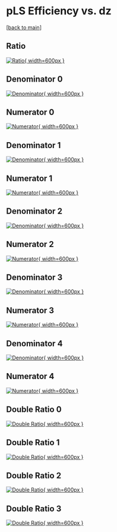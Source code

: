 # pLS Efficiency vs. dz

[[back to main](./)]



## Ratio

[![Ratio](../mtv/var/pLS_base_0_0_eff_dz.png){ width=600px }](../mtv/var/pLS_base_0_0_eff_dz.pdf)

## Denominator 0

[![Denominator](../mtv/den/pLS_base_0_0_eff_dz_den0.png){ width=600px }](../mtv/den/pLS_base_0_0_eff_dz_den0.pdf)

## Numerator 0

[![Numerator](../mtv/num/pLS_base_0_0_eff_dz_num0.png){ width=600px }](../mtv/num/pLS_base_0_0_eff_dz_num0.pdf)

## Denominator 1

[![Denominator](../mtv/den/pLS_base_0_0_eff_dz_den1.png){ width=600px }](../mtv/den/pLS_base_0_0_eff_dz_den1.pdf)

## Numerator 1

[![Numerator](../mtv/num/pLS_base_0_0_eff_dz_num1.png){ width=600px }](../mtv/num/pLS_base_0_0_eff_dz_num1.pdf)

## Denominator 2

[![Denominator](../mtv/den/pLS_base_0_0_eff_dz_den2.png){ width=600px }](../mtv/den/pLS_base_0_0_eff_dz_den2.pdf)

## Numerator 2

[![Numerator](../mtv/num/pLS_base_0_0_eff_dz_num2.png){ width=600px }](../mtv/num/pLS_base_0_0_eff_dz_num2.pdf)

## Denominator 3

[![Denominator](../mtv/den/pLS_base_0_0_eff_dz_den3.png){ width=600px }](../mtv/den/pLS_base_0_0_eff_dz_den3.pdf)

## Numerator 3

[![Numerator](../mtv/num/pLS_base_0_0_eff_dz_num3.png){ width=600px }](../mtv/num/pLS_base_0_0_eff_dz_num3.pdf)

## Denominator 4

[![Denominator](../mtv/den/pLS_base_0_0_eff_dz_den4.png){ width=600px }](../mtv/den/pLS_base_0_0_eff_dz_den4.pdf)

## Numerator 4

[![Numerator](../mtv/num/pLS_base_0_0_eff_dz_num4.png){ width=600px }](../mtv/num/pLS_base_0_0_eff_dz_num4.pdf)

## Double Ratio 0

[![Double Ratio](../mtv/ratio/pLS_base_0_0_eff_dz_ratio0.png){ width=600px }](../mtv/ratio/pLS_base_0_0_eff_dz_ratio0.pdf)

## Double Ratio 1

[![Double Ratio](../mtv/ratio/pLS_base_0_0_eff_dz_ratio1.png){ width=600px }](../mtv/ratio/pLS_base_0_0_eff_dz_ratio1.pdf)

## Double Ratio 2

[![Double Ratio](../mtv/ratio/pLS_base_0_0_eff_dz_ratio2.png){ width=600px }](../mtv/ratio/pLS_base_0_0_eff_dz_ratio2.pdf)

## Double Ratio 3

[![Double Ratio](../mtv/ratio/pLS_base_0_0_eff_dz_ratio3.png){ width=600px }](../mtv/ratio/pLS_base_0_0_eff_dz_ratio3.pdf)

